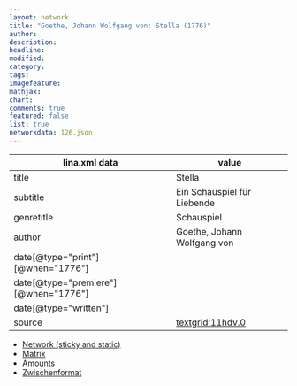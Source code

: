 ```yaml
---
layout: network
title: "Goethe, Johann Wolfgang von: Stella (1776)"
author:
description:
headline:
modified:
category:
tags:
imagefeature: 
mathjax: 
chart: 
comments: true
featured: false
list: true
networkdata: 126.json
---
```

lina.xml data  | value
------------- | -------------
title|Stella
subtitle|Ein Schauspiel für Liebende
genretitle|Schauspiel
author|Goethe, Johann Wolfgang von
date[@type="print"][@when="1776"]|
date[@type="premiere"][@when="1776"]|
date[@type="written"]|
source|[textgrid:11hdv.0](https://textgridlab.org/1.0/tgcrud-public/rest/textgrid:11hdv.0/data)



* [Network (sticky and static)](/network126)
* [Matrix](/matrix126)
* [Amounts](/amounts126)
* [Zwischenformat](/lina126 )

